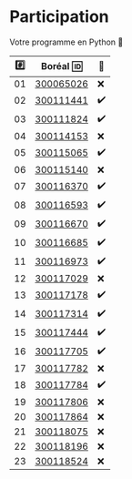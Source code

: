 # Participation

Votre programme en Python :snake:

|:hash:| Boréal :id:                | :100:              |
|------|----------------------------|--------------------| 
|   01 |  [300065026](300065026.py) | :x:                |
|   02 |  [300111441](300111441.py) | :heavy_check_mark: |
|   03 |  [300111824](300111824.py) | :heavy_check_mark: |
|   04 |  [300114153](300114153.py) | :x:                |
|   05 |  [300115065](300115065.py) | :heavy_check_mark: |
|   06 |  [300115140](300115140.py) | :x:                |
|   07 |  [300116370](300116370.py) | :heavy_check_mark: |
|   08 |  [300116593](300116593.py) | :heavy_check_mark: |
|   09 |  [300116670](300116670.py) | :heavy_check_mark: |
|   10 |  [300116685](300116685.py) | :heavy_check_mark: |
|   11 |  [300116973](300116973.py) | :heavy_check_mark: |
|   12 |  [300117029](300117029.py) | :x:                |
|   13 |  [300117178](300117178.py) | :heavy_check_mark: |
|   14 |  [300117314](300117314.py) | :heavy_check_mark: |
|   15 |  [300117444](300117444.py) | :heavy_check_mark: |
|   16 |  [300117705](300117705.py) | :heavy_check_mark: |
|   17 |  [300117782](300117782.py) | :x:                |
|   18 |  [300117784](300117784.py) | :heavy_check_mark: |
|   19 |  [300117806](300117806.py) | :x:                |
|   20 |  [300117864](300117864.py) | :x:                |
|   21 |  [300118075](300118075.py) | :x:                |
|   22 |  [300118196](300118196.py) | :x:                |
|   23 |  [300118524](300118524.py) | :x:                |


